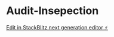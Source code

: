 # Audit-Insepection

[Edit in StackBlitz next generation editor ⚡️](https://stackblitz.com/~/github.com/Patilmohit13/Audit-Insepection)